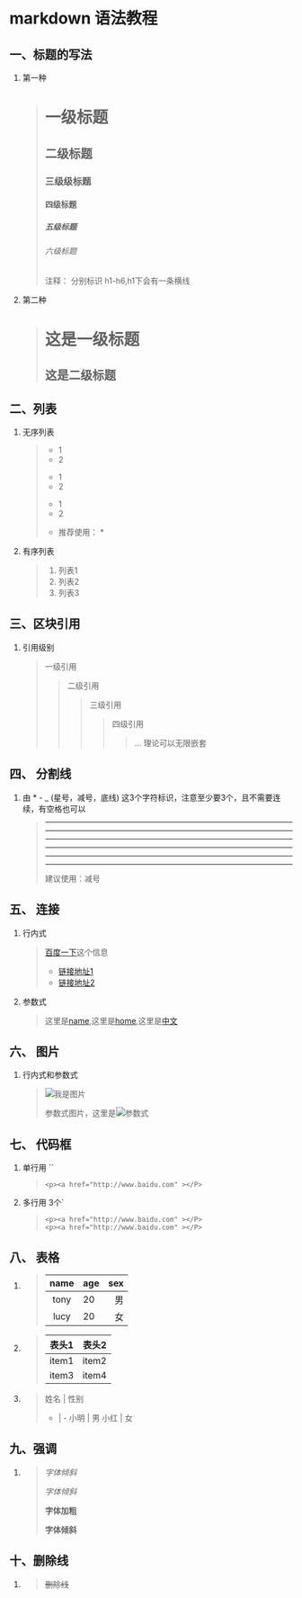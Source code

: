 # markdown 语法教程
## 一、标题的写法
1. 第一种

    >   # 一级标题
    >   ## 二级标题
    >   ### 三级级标题
    >   #### 四级标题
    >   ##### 五级标题
    >   ###### 六级标题
    >   注释： 分别标识 h1-h6,h1下会有一条横线
    
2. 第二种

    > 这是一级标题
    > ===========
    > 这是二级标题
    > -----------

## 二、列表
1. 无序列表
    > * 1
    > * 2
    > + 1
    > + 2
    > - 1
    > - 2
    > * 推荐使用： *

2. 有序列表
    > 1. 列表1
    > 2. 列表2
    > 3. 列表3


## 三、区块引用

1. 引用级别

    > 一级引用
    >> 二级引用
    >>> 三级引用
    >>>> 四级引用
    >>>>> ... 理论可以无限嵌套

## 四、 分割线

1. 由 * - _ (星号，减号，底线) 这3个字符标识，注意至少要3个，且不需要连续，有空格也可以

    > ***
    > *****
    > ---
    > - - -
    > * * *
    > _ _ _
    > 建议使用：减号

## 五、 连接

1. 行内式

    > [百度一下](http://www.baidu.com)这个信息
    > * [链接地址1](http://www.baidu.com)
    > * [链接地址2](http://www.baidu.com)

2. 参数式

    > [name]: http://www.baidu.com "名称"
    > [home]: http://www.baidu.com "首页"
    > [中文]: http://www.baidu.com "名称"
    > 这里是[name],这里是[home],这里是[中文]

## 六、 图片

1. 行内式和参数式

    > ![我是图片](http://txt25-2.book118.com/2017/0420/book99787/99786555.jpg)
    >
    > [参数式]: http://txt25-2.book118.com/2017/0420/book99787/99786555.jpg
    > 参数式图片，这里是![参数式]

## 七、 代码框

1. 单行用 ``

    > `<p><a href="http://www.baidu.com" ></P>`

2. 多行用 3个`

    > ``` 
    > <p><a href="http://www.baidu.com" ></P>
    > <p><a href="http://www.baidu.com" ></P>
    > ```

## 八、 表格

1. 
    > | name | age | sex |
    > |:----:|:----|---:|
    > | tony | 20 | 男 |
    > | lucy | 20 | 女 |

2. 
    > 表头1 | 表头2
    > ----- | -----
    > item1 | item2
    > item3 | item4

3. 
    > 姓名 | 性别
    > - | -
    > 小明 | 男
    > 小红 | 女

## 九、强调

1. 
    > *字体倾斜*
    > 
    > _字体倾斜_
    > 
    > **字体加粗**
    > 
    > __字体倾斜__

## 十、删除线

1. 
    > ~~删除线~~




